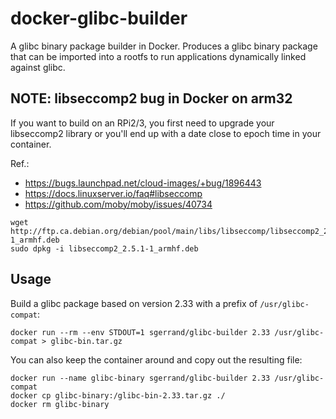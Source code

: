 # docker-glibc-builder

A glibc binary package builder in Docker. Produces a glibc binary package that can be imported into a rootfs to run applications dynamically linked against glibc.

## NOTE: libseccomp2 bug in Docker on arm32

If you want to build on an RPi2/3, you first need to upgrade your libseccomp2 library or you'll end up with a date close to epoch time in your container.

Ref.:
- https://bugs.launchpad.net/cloud-images/+bug/1896443
- https://docs.linuxserver.io/faq#libseccomp
- https://github.com/moby/moby/issues/40734

```
wget http://ftp.ca.debian.org/debian/pool/main/libs/libseccomp/libseccomp2_2.5.1-1_armhf.deb
sudo dpkg -i libseccomp2_2.5.1-1_armhf.deb
```

## Usage

Build a glibc package based on version 2.33 with a prefix of `/usr/glibc-compat`:

    docker run --rm --env STDOUT=1 sgerrand/glibc-builder 2.33 /usr/glibc-compat > glibc-bin.tar.gz

You can also keep the container around and copy out the resulting file:

    docker run --name glibc-binary sgerrand/glibc-builder 2.33 /usr/glibc-compat
    docker cp glibc-binary:/glibc-bin-2.33.tar.gz ./
    docker rm glibc-binary

